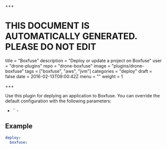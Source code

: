 +++

# THIS DOCUMENT IS AUTOMATICALLY GENERATED. PLEASE DO NOT EDIT

title = "Boxfuse"
description = "Deploy or update a project on Boxfuse"
user = "drone-plugins"
repo = "drone-boxfuse"
image = "plugins/drone-boxfuse"
tags = ["boxfuse", "aws", "jvm"]
categories = "deploy"
draft = false
date = 2016-02-13T09:00:42Z
menu = ""
weight = 1

+++

Use this plugin for deplying an application to Boxfuse. You can override the
default configuration with the following parameters:

* `` -

## Example

```yaml
deploy:
  boxfuse:
```

